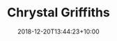 ---
title: "Chrystal Griffiths"
date: 2018-12-20T13:44:23+10:00
draft: false
promoted: ''
jobtitle: "Student placement (1 years)"
weight: 1.2
---